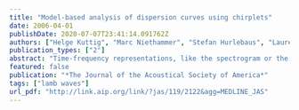 ```yaml
---
title: "Model-based analysis of dispersion curves using chirplets"
date: 2006-04-01
publishDate: 2020-07-07T23:41:14.091762Z
authors: ["Helge Kuttig", "Marc Niethammer", "Stefan Hurlebaus", "Laurence J. Jacobs"]
publication_types: ["2"]
abstract: "Time-frequency representations, like the spectrogram or the scalogram, are widely used to characterize dispersive waves. The resulting energy distributions, however, suffer from the uncertainty principle, which complicates the allocation of energy to individual propagation modes (especially when the dispersion curves of these modes are close to each other in the time-frequency domain). This research applies the chirplet as a tool to analyze dispersive wave signals based on a dispersion model. The chirplet transform, a generalization of both the wavelet and the short-time Fourier transform, enables the extraction of components of a signal with a particular instantaneous frequency and group delay. An adaptive algorithm identifies frequency regions for which quantitative statements can be made about an individual model's energy, and employs chirplets (locally adapted to a dispersion curve model) to extract the (proportional) energy distribution of that single mode from a multimode dispersive wave signal. The effectiveness of this algorithm is demonstrated on a multimode synthetic Lamb wave signal for which the ground-truth energy distribution is known for each mode. Finally, the robustness of this algorithm is demonstrated on real, experimentally measured Lamb wave signals by an adaption of a correlation technique developed in previous research."
featured: false
publication: "*The Journal of the Acoustical Society of America*"
tags: ["lamb waves"]
url_pdf: "http://link.aip.org/link/?jas/119/2122&agg=MEDLINE_JAS"
---
```


